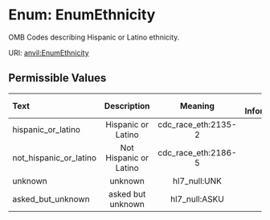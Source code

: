 
# Enum: EnumEthnicity

OMB Codes describing Hispanic or Latino ethnicity.

URI: [anvil:EnumEthnicity](https://anvilproject.org/acr-harmonized-data-model/EnumEthnicity)


## Permissible Values

| Text | Description | Meaning | Other Information |
| :--- | :---: | :---: | ---: |
| hispanic_or_latino | Hispanic or Latino | cdc_race_eth:2135-2 |  |
| not_hispanic_or_latino | Not Hispanic or Latino | cdc_race_eth:2186-5 |  |
| unknown | unknown | hl7_null:UNK |  |
| asked_but_unknown | asked but unknown | hl7_null:ASKU |  |

